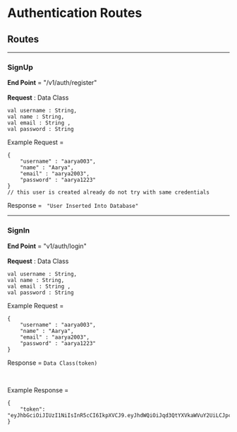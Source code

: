 # Authentication Routes

## Routes

<hr>

### SignUp
**End Point** = "/v1/auth/register" 
<br>
<br>
**Request** : Data Class
``` 
val username : String,
val name : String,
val email : String , 
val password : String 
```

Example Request = 
```
{
    "username" : "aarya003",
    "name" : "Aarya",
    "email" : "aarya2003",
    "password" : "aarya1223"
}
// this user is created already do not try with same credentials
```

Response = ``` "User Inserted Into Database"```

<hr>

### SignIn
**End Point** = "v1/auth/login"
<br>
<br>
**Request** : Data Class
``` 
val username : String,
val name : String,
val email : String , 
val password : String 
```


Example Request =
```
{
    "username" : "aarya003",
    "name" : "Aarya",
    "email" : "aarya2003",
    "password" : "aarya1223"
}
```

Response = ```Data Class(token)```

<br>

Example Response = 
```
{
    "token": "eyJhbGciOiJIUzI1NiIsInR5cCI6IkpXVCJ9.eyJhdWQiOiJqd3QtYXVkaWVuY2UiLCJpc3MiOiJodHRwczovL2p3dC1wcm92aWRlci1kb21haW4vIiwiZXhwIjoxNzQyODQ4NDk0LCJ1c2VySWQiOiI2NjAwOGQ2NDlhNjNjNzU5YWZkMGI0ZmIifQ.ObUOa5yF11MudJVa7O1vEWSltH1q777_aQq3lbqEbjA"
}
```

